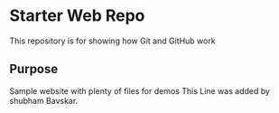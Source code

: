 # Starter Web Repo

This repository is for showing how Git and GitHub work

## Purpose

Sample website with plenty of files for demos
This Line was added by shubham Bavskar.

